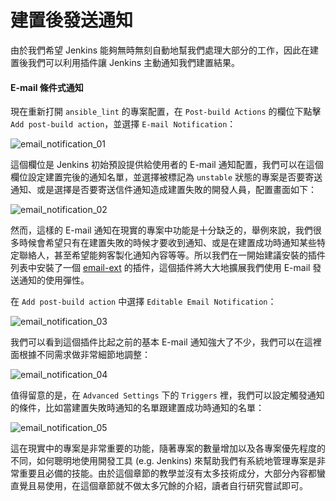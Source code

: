 # 建置後發送通知

由於我們希望 Jenkins 能夠無時無刻自動地幫我們處理大部分的工作，因此在建置後我們可以利用插件讓 Jenkins 主動通知我們建置結果。

#### E-mail 條件式通知

現在重新打開 `ansible_lint` 的專案配置，在 `Post-build Actions` 的欄位下點擊 `Add post-build action`，並選擇 `E-mail Notification`：

![email_notification_01](https://github.com/tsoliangwu0130/learn-ansible-and-jenkins-in-30-days/blob/master/images/email_notification_01.png?raw=true)

這個欄位是 Jenkins 初始預設提供給使用者的 E-mail 通知配置，我們可以在這個欄位設定建置完後的通知名單，並選擇被標記為 `unstable` 狀態的專案是否要寄送通知、或是選擇是否要寄送信件通知造成建置失敗的開發人員，配置畫面如下：

![email_notification_02](https://github.com/tsoliangwu0130/learn-ansible-and-jenkins-in-30-days/blob/master/images/email_notification_02.png?raw=true)

然而，這樣的 E-mail 通知在現實的專案中功能是十分缺乏的，舉例來說，我們很多時候會希望只有在建置失敗的時候才要收到通知、或是在建置成功時通知某些特定聯絡人，甚至希望能夠客製化通知內容等等。所以我們在一開始建議安裝的插件列表中安裝了一個 [email-ext](https://wiki.jenkins-ci.org/display/JENKINS/Email-ext+plugin) 的插件，這個插件將大大地擴展我們使用 E-mail 發送通知的使用彈性。

在 `Add post-build action` 中選擇 `Editable Email Notification`：

![email_notification_03](https://github.com/tsoliangwu0130/learn-ansible-and-jenkins-in-30-days/blob/master/images/email_notification_03.png?raw=true)

我們可以看到這個插件比起之前的基本 E-mail 通知強大了不少，我們可以在這裡面根據不同需求做非常細節地調整：

![email_notification_04](https://github.com/tsoliangwu0130/learn-ansible-and-jenkins-in-30-days/blob/master/images/email_notification_04.png?raw=true)

值得留意的是，在 `Advanced Settings` 下的 `Triggers` 裡，我們可以設定觸發通知的條件，比如當建置失敗時通知的名單跟建置成功時通知的名單：

![email_notification_05](https://github.com/tsoliangwu0130/learn-ansible-and-jenkins-in-30-days/blob/master/images/email_notification_05.png?raw=true)

這在現實中的專案是非常重要的功能，隨著專案的數量增加以及各專案優先程度的不同，如何聰明地使用開發工具 (e.g. Jenkins) 來幫助我們有系統地管理專案是非常重要且必備的技能。由於這個章節的教學並沒有太多技術成分，大部分內容都蠻直覺且易使用，在這個章節就不做太多冗餘的介紹，讀者自行研究嘗試即可。